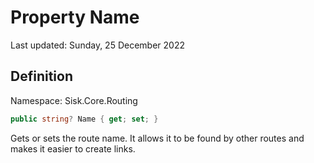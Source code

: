 # Property Name
Last updated: Sunday, 25 December 2022

## Definition
Namespace: Sisk.Core.Routing

```csharp
public string? Name { get; set; }
```

Gets or sets the route name. It allows it to be found by other routes and makes it easier to create links.

